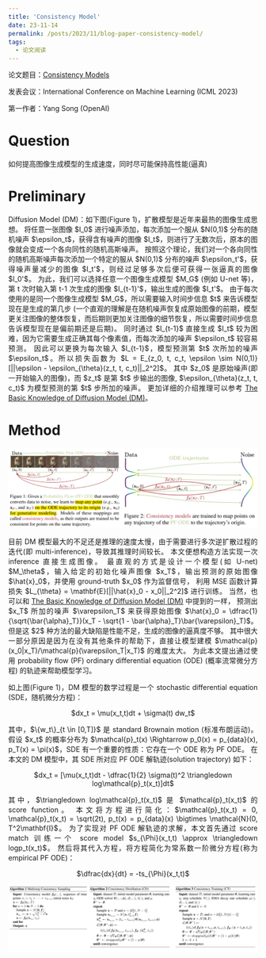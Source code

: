 ```yaml
---
title: 'Consistency Model'
date: 23-11-14
permalink: /posts/2023/11/blog-paper-consistency-model/
tags:
  - 论文阅读
---
```


<p style="text-align:justify; text-justify:inter-ideograph;"> 论文题目：<a href="https://openreview.net/forum?id=FmqFfMTNnv" target="_blank" title="Consistency Model">Consistency Models</a></p>

<p style="text-align:justify; text-justify:inter-ideograph;">发表会议：International Conference on Machine Learning (ICML 2023)</p>

第一作者：Yang Song (OpenAI)

Question
===

<p style="text-align:justify; text-justify:inter-ideograph;">如何提高图像生成模型的生成速度，同时尽可能保持高性能(逼真)</p>

Preliminary
===

<p style="text-align:justify; text-justify:inter-ideograph;">Diffusion Model (DM)：如下图(Figure 1)，扩散模型是近年来最热的图像生成思想。
将任意一张图像 $I_0$ 进行噪声添加，每次添加一个服从 $N(0,1)$ 分布的随机噪声 $\epsilon_t$，获得含有噪声的图像 $I_t$，则进行了无数次后，原本的图像就会变成一个各向同性的随机高斯噪声。
按照这个理论，我们对一个各向同性的随机高斯噪声每次添加一个特定的服从 $N(0,1)$ 分布的噪声 $\epsilon_t'$，获得噪声量减少的图像 $I_t'$，则经过足够多次后便可获得一张逼真的图像 $I_0'$。
为此，我们可以选择任意一个图像生成模型 $M_G$ (例如 U-net 等)，第 t 次时输入第 t-1 次生成的图像 $I_{t-1}'$，输出生成的图像 $I_t'$。
由于每次使用的是同一个图像生成模型 $M_G$，所以需要输入时间步信息 $t$ 来告诉模型现在是生成的第几步
(一个直观的理解是在随机噪声恢复成原始图像的前期，模型更关注图像的整体恢复，而后期则更加关注图像的细节恢复，所以需要时间步信息告诉模型现在是偏前期还是后期)。
同时通过 $I_{t-1}$ 直接生成 $I_t$ 较为困难，因为它需要生成正确其每个像素值，而每次添加的噪声 $\epsilon_t$ 较容易预测。
因此可以更换为每次输入 $I_{t-1}$，模型预测第 $t$ 次所加的噪声 $\epsilon_t$。所以损失函数为 $L = E_{z_0, t, c_t, \epsilon \sim N(0,1)}[||\epsilon - \epsilon_{\theta}(z_t, t, c_t)||_2^2]$。
其中 $z_0$ 是原始噪声(即一开始输入的图像)，而 $z_t$ 是第 $t$ 步输出的图像, $\epsilon_{\theta}(z_t, t, c_t)$ 为模型预测的第 $t$ 步所加的噪声。
更加详细的介绍推理可以参考 <a href="https://cai-jianfeng.github.io/posts/2023/11/blog-diffusion-model/">The Basic Knowledge of Diffusion Model (DM)</a>。</p>

Method
===

![Consistency Model](/images/paper_Consistency_Model.png)

<p style="text-align:justify; text-justify:inter-ideograph;">目前 DM 模型最大的不足还是推理的速度太慢，由于需要进行多次逆扩散过程的迭代(即 multi-inference)，导致其推理时间较长。
本文便想构造方法实现一次 inference 直接生成图像。
最直观的方式是设计一个模型(如 U-net) $M_\theta$，输入给定的初始化噪声图像 $x_T$，输出预测的原始图像 $\hat{x}_0$，并使用 ground-truth $x_0$ 作为监督信号，
利用 MSE 函数计算损失 $L_{\theta} = \mathbf{E}[||\hat{x}_0 - x_0||_2^2]$ 进行训练。
当然，也可以和 <a href="https://cai-jianfeng.github.io/posts/2023/11/blog-diffusion-model/">The Basic Knowledge of Diffusion Model (DM)</a> 中提到的一样，
预测出 $x_T$ 所加的噪声 $\varepsilon_T$ 来获得原始图像 $\hat{x}_0 = \dfrac{1}{\sqrt{\bar{\alpha}_T}}(x_T - \sqrt{1 - \bar{\alpha}_T}\bar{\varepsilon}_T)$。
但是这 $2$ 种方法的最大缺陷是性能不足，生成的图像的逼真度不够。
其中很大一部分原因是因为在没有其他条件的帮助下，直接让模型建模 $\mathcal{p}(x_0|x_T)/\mathcal{p}(\varepsilon_T|x_T)$ 的难度太大。
为此本文提出通过使用 probability flow (PF) ordinary differential equation (ODE) (概率流常微分方程) 的轨迹来帮助模型学习。</p>

<p style="text-align:justify; text-justify:inter-ideograph;">如上图(Figure 1)，DM 模型的数学过程是一个 stochastic differential equation (SDE，随机微分方程)：</p>

<center>$dx_t = \mu(x_t,t)dt + \sigma(t) dw_t$</center>

<p style="text-align:justify; text-justify:inter-ideograph;">其中，$\{w_t\}_{t \in [0,T]}$ 是 standard Brownain motion (标准布朗运动)。
假设 $x_t$ 的概率分布为 $\mathcal{p}_t(x) \Rightarrow p_0(x) = p_{data}(x), p_T(x) = \pi(x)$，SDE 有一个重要的性质：它存在一个 ODE 称为 PF ODE。
在本文的 DM 模型中，其 SDE 所对应 PF ODE 解轨迹(solution trajectory) 如下：</p>

<center>$dx_t = [\mu(x_t,t)dt - \dfrac{1}{2} \sigma(t)^2 \triangledown log\mathcal{p}_t(x_t)]dt$</center>

<p style="text-align:justify; text-justify:inter-ideograph;">其中，$\triangledown log\mathcal{p}_t(x_t)$ 是 $\mathcal{p}_t(x_t)$ 的 score function。
本文将方程进行简化：$\mathcal{p}_t(x_t) = 0, \mathcal{p}_t(x_t) = \sqrt(2t), p_t(x) = p_{data}(x) \bigtimes \mathcal{N}(0, T^2\mathbf{I}$。
为了实现对 PF ODE 解轨迹的求解，本文首先通过 score match 训练一个 score model $s_{\Phi}(x_t,t) \approx \triangledown logp_t(x_t)$。
然后将其代入方程，将方程简化为常系数一阶微分方程(称为 empirical PF ODE)：</p>

<center>$\dfrac{dx}{dt} = -ts_{\Phi}(x_t,t)$</center>

![Comsistency Model Algorithm](/images/paper_Consistency_Model_Algorithm.png)